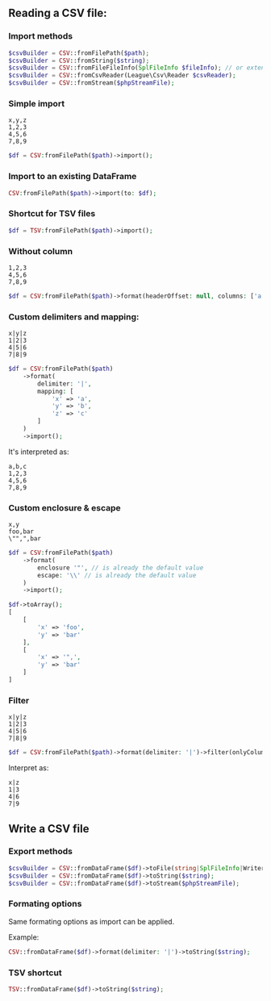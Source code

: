 ## Reading a CSV file:

### Import methods
```php
$csvBuilder = CSV::fromFilePath($path);
$csvBuilder = CSV::fromString($string);
$csvBuilder = CSV::fromFileFileInfo(SplFileInfo $fileInfo); // or extending FileInfo like SplFileObject
$csvBuilder = CSV::fromCsvReader(League\Csv\Reader $csvReader);
$csvBuilder = CSV::fromStream($phpStreamFile);
```

### Simple import
```
x,y,z
1,2,3
4,5,6
7,8,9
```

```php
$df = CSV:fromFilePath($path)->import();
```

### Import to an existing DataFrame
```php
CSV:fromFilePath($path)->import(to: $df);
```

### Shortcut for TSV files
```php
$df = TSV:fromFilePath($path)->import();
```

### Without column
```
1,2,3
4,5,6
7,8,9
```

```php
$df = CSV:fromFilePath($path)->format(headerOffset: null, columns: ['a','b','c'])->import();
```

### Custom delimiters and mapping:
```
x|y|z
1|2|3
4|5|6
7|8|9
```

```php
$df = CSV:fromFilePath($path)
    ->format(
        delimiter: '|',
        mapping: [
            'x' => 'a',
            'y' => 'b',
            'z' => 'c'
        ]
    )
    ->import();
```

It's interpreted as:
```
a,b,c
1,2,3
4,5,6
7,8,9
```

### Custom enclosure & escape
```
x,y
foo,bar
\"",",bar
```

```php
$df = CSV:fromFilePath($path)
    ->format(
        enclosure '"', // is already the default value
        escape: '\\' // is already the default value
    )
    ->import();

$df->toArray();
[
    [
        'x' => 'foo',
        'y' => 'bar'
    ],
    [
        'x' => '",',
        'y' => 'bar'
    ]
]
```

### Filter
```
x|y|z
1|2|3
4|5|6
7|8|9
```

```php
$df = CSV:fromFilePath($path)->format(delimiter: '|')->filter(onlyColumns: ['x','z'])->import();
```

Interpret as:
```
x|z
1|3
4|6
7|9
```


## Write a CSV file

### Export methods

```php
$csvBuilder = CSV::fromDataFrame($df)->toFile(string|SplFileInfo|Writer $file); // if string, a stream path
$csvBuilder = CSV::fromDataFrame($df)->toString($string);
$csvBuilder = CSV::fromDataFrame($df)->toStream($phpStreamFile);
```

### Formating options
Same formating options as import can be applied.

Example:
```php
CSV::fromDataFrame($df)->format(delimiter: '|')->toString($string);
```

### TSV shortcut
```php
TSV::fromDataFrame($df)->toString($string);
```
